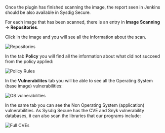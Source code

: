 Once the plugin has finished scanning the image, the report seen in Jenkins should be also available in Sysdig Secure.

For each image that has been scanned, there is an entry in **Image Scanning** → **Repositories**.

Click in the image and you will see all the information about the scan.

![Repositories](/sysdig/courses/secure/secure-image-scanning-and-ci-cd/assets/image22.png)

In the tab **Policy** you will find all the information about what did not succeed from the policy applied:

![Policy Rules](/sysdig/courses/secure/secure-image-scanning-and-ci-cd/assets/image23.png)

In the **Vulnerabilites** tab you will be able to see all the Operating System (base image) vulnerabilities:

![OS vulnerabilities](/sysdig/courses/secure/secure-image-scanning-and-ci-cd/assets/image24.png)

In the same tab you can see the Non Operating System (application) vulnerabilities. As Sysdig Secure has the CVE and Snyk vulnerability databases, it can also scan the libraries that our programs include:

![Full CVEs](/sysdig/courses/secure/secure-image-scanning-and-ci-cd/assets/image25.png)

